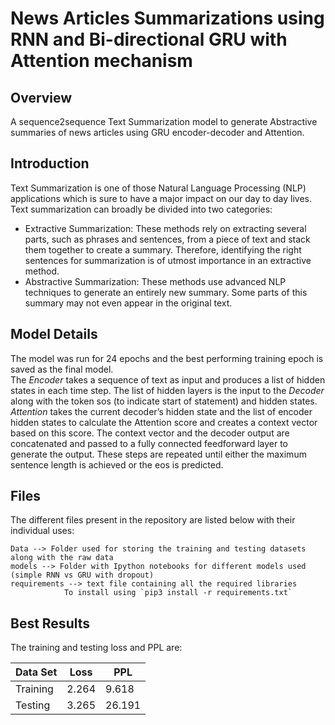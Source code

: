 # News Articles Summarizations using RNN and Bi-directional GRU with Attention mechanism

## Overview
A sequence2sequence Text Summarization model to generate Abstractive summaries of news articles using GRU encoder-decoder and Attention.

## Introduction
Text Summarization is one of those Natural Language Processing (NLP) applications which is sure to have a major impact on our day to day lives. Text summarization can broadly be divided into two categories:
* Extractive Summarization: These methods rely on extracting several parts, such as phrases and sentences, from a piece of text and stack them together to create a summary. Therefore, identifying the right sentences for summarization is of utmost importance in an extractive method.
* Abstractive Summarization: These methods use advanced NLP techniques to generate an entirely new summary. Some parts of this summary may not even appear in the original text.

## Model Details
The model was run for 24 epochs and the best performing training epoch is saved as the final model.  
The *Encoder* takes a sequence of text as input and produces a list of hidden states in each time step. The list of hidden layers is the input to the *Decoder* along with the token sos (to indicate start of statement) and hidden states. *Attention* takes the current decoder’s hidden state and the list of encoder hidden states to calculate the Attention score and creates a context vector based on this score. The context vector and the decoder output are concatenated and passed to a fully connected feedforward layer to generate the output. These steps are repeated until either the maximum sentence length is achieved or the eos is predicted.

## Files
The different files present in the repository are listed below with their individual uses:

    Data --> Folder used for storing the training and testing datasets along with the raw data
    models --> Folder with Ipython notebooks for different models used (simple RNN vs GRU with dropout)
    requirements --> text file containing all the required libraries 
                To install using `pip3 install -r requirements.txt`
## Best Results
The training and testing loss and PPL are:

**Data Set** | **Loss**	 | **PPL**
---------|-------|------
Training | 2.264 | 9.618
Testing	 | 3.265 | 26.191
